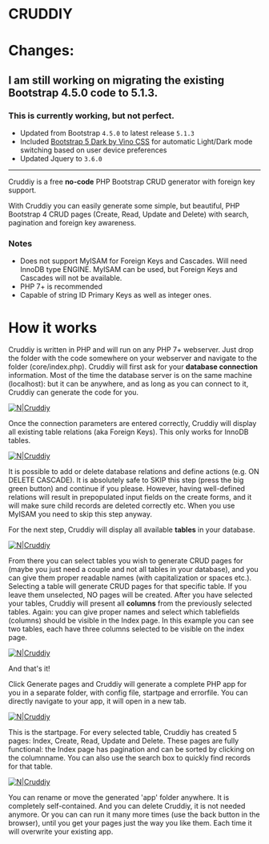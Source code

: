 # CRUDDIY

# Changes:
## I am still working on migrating the existing Bootstrap 4.5.0 code to 5.1.3.
### This is currently working, but not perfect.
* Updated from Bootstrap `4.5.0` to latest release `5.1.3`
* Included [Bootstrap 5 Dark by Vino CSS](https://vinorodrigues.github.io/bootstrap-dark-5/) for automatic Light/Dark mode switching based on user device preferences
* Updated Jquery to `3.6.0`
- - - -

Cruddiy is a free **no-code**  PHP Bootstrap CRUD generator with foreign key support.

With Cruddiy you can easily generate some simple, but beautiful, PHP Bootstrap 4 CRUD pages (Create, Read, Update and Delete) with search, pagination and foreign key awareness.

### Notes
* Does not support MyISAM for Foreign Keys and Cascades. Will need InnoDB type ENGINE. MyISAM can be used, but Foreign Keys and Cascades will not be available.
* PHP 7+ is recommended
* Capable of string ID Primary Keys as well as integer ones.

# How it works

Cruddiy is written in PHP and will run on any PHP 7+ webserver. Just drop the folder with the code somewhere on your webserver and navigate to the folder (core/index.php). Cruddiy will first ask for your **database connection** information. Most of the time the database server is on the same machine (localhost): but it can be anywhere, and as long as you can connect to it, Cruddiy can generate the code for you.

[![N|Cruddiy](https://j11g.com/cruddiy/bs4-cruddiy-start.png)](https://cruddiy.com)

Once the connection parameters are entered correctly, Cruddiy will display all existing table relations (aka Foreign Keys). This only works for InnoDB tables.

[![N|Cruddiy](https://j11g.com/cruddiy/bs4-cruddiy-relations.png)](https://cruddiy.com)

It is possible to add or delete database relations and define actions (e.g. ON DELETE CASCADE).
It is absolutely safe to SKIP this step (press the big green button) and continue if you please. However, having well-defined relations will result in prepopulated input fields on the create forms, and it will make sure child records are deleted correctly etc. When you use MyISAM you need to skip this step anyway.

For the next step, Cruddiy will display all available **tables** in your database.

[![N|Cruddiy](https://j11g.com/cruddiy/bs4-cruddiy-tables.png)](https://cruddiy.com)

From there you can select tables you wish to generate CRUD pages for (maybe you just need a couple and not all tables in your database), and you can give them proper readable names (with capitalization or spaces etc.). Selecting a table will generate CRUD pages for that specific table. If you leave them unselected, NO pages will be created.
After you have selected your tables, Cruddiy will present all **columns** from the previously selected tables. Again: you can give proper names and select which tablefields (columns) should be visible in the Index page. In this example you can see two tables, each have three columns selected to be visible on the index page. 

[![N|Cruddiy](https://j11g.com/cruddiy/bs4-cruddiy-columns.png)](https://cruddiy.com)

And that's it!

Click Generate pages and Cruddiy will generate a complete PHP app for you in a separate folder, with config file, startpage and errorfile. You can directly navigate to your app, it will open in a new tab.

[![N|Cruddiy](https://j11g.com/cruddiy/bs4-cruddiy-app.png)](https://cruddiy.com)

This is the startpage. For every selected table, Cruddiy has created 5 pages: Index, Create, Read, Update and Delete. These pages are fully functional: the Index page has pagination and can be sorted by clicking on the columnname. You can also use the search box to quickly find records for that table.

[![N|Cruddiy](https://j11g.com/cruddiy/bs4-cruddiy-app-index.png)](https://cruddiy.com)

You can rename or move the generated 'app' folder anywhere. It is completely self-contained. And you can delete Cruddiy, it is not needed anymore. Or you can can run it many more times (use the back button in the browser), until you get your pages just the way you like them. Each time it will overwrite your existing app.
